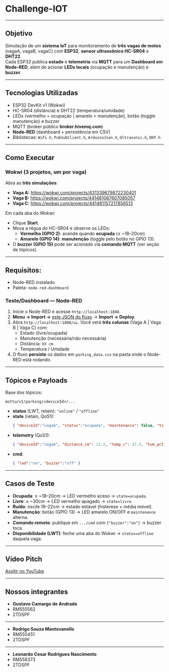 # Challenge-IOT
---

## Objetivo

Simulação de um **sistema IoT** para monitoramento de **três vagas de motos** (vagaA, vagaB, vagaC) com **ESP32**, **sensor ultrassônico HC-SR04** e **DHT22**.  
Cada ESP32 publica **estado** e **telemetria** via **MQTT** para um **Dashboard em Node-RED**, além de acionar **LEDs locais** (ocupação e manutenção) e **buzzer**.

---

## Tecnologias Utilizadas

- ESP32 DevKit v1 (Wokwi)
- HC-SR04 (distância) e DHT22 (temperatura/umidade)
- LEDs (vermelho = ocupação | amarelo = manutenção), botão (toggle manutenção) e buzzer
- MQTT (broker público **broker.hivemq.com**)
- **Node-RED** (dashboard + persistência em CSV)
- Bibliotecas: `WiFi.h`, `PubSubClient.h`, `ArduinoJson.h`, `Ultrasonic.h`, `DHT.h`

---

## Como Executar
### Wokwi (3 projetos, um por vaga)

Abra as **três simulações**:

- **Vaga A:** https://wokwi.com/projects/431339679872230401
- **Vaga B:** https://wokwi.com/projects/441481087607085057
- **Vaga C:** https://wokwi.com/projects/441481157217856513

Em cada aba do Wokwi:
- Clique **Start**.
- Mova a régua do HC-SR04 e observe os LEDs:
  - **Vermelho (GPIO 2)**: acende quando **ocupada** (≤ ~18–20cm).
  - **Amarelo (GPIO 14)**: **manutenção** (toggle pelo botão no GPIO 13).
- O **buzzer (GPIO 15)** pode ser acionado via **comando MQTT** (ver seção de tópicos).

---

## Requisitos:
- Node-RED instalado
- Paleta: `node-red-dashboard`

### Teste/Dashboard — Node-RED

1. Inicie o Node-RED e acesse `http://localhost:1880`.
2. **Menu → Import →** [este JSON do fluxo](./flow-node-red.json) → **Import → Deploy**.
3. Abra `http://localhost:1880/ui`. Você verá **três colunas** (Vaga A | Vaga B | Vaga C) com:
   - Estado (livre/ocupada)
   - Manutenção (necessária/não necessária)
   - Distância: `XX cm`
   - Temperatura / Umidade
4. O fluxo **persiste** os dados em `parking_data.csv` na pasta onde o Node-RED está rodando.

---

## Tópicos e Payloads

Base dos tópicos:
```
mottu/v1/parking/<deviceId>/...
```

- **status** (LWT, retain): `"online"` / `"offline"`  
- **state** (retain, QoS1):
  ```json
  { "deviceId":"vagaA", "status":"ocupada", "maintenance": false, "ts": 1699999999 }
  ```
- **telemetry** (QoS1):
  ```json
  { "deviceId":"vagaA", "distance_cm": 12.3, "temp_c": 27.5, "hum_pct": 60.2, "rssi": -58, "maintenance": false, "ts": 1699999999 }
  ```
- **cmd**:
  ```json
  { "led":"on", "buzzer":"off" }
  ```

---

## Casos de Teste 

- **Ocupada**: ≤ ~18–20cm → LED vermelho aceso → `state=ocupada`.
- **Livre**: ≥ ~30cm → LED vermelho apagado → `state=livre`.
- **Ruído**: oscile 18–22cm → estado estável (histerese + média móvel).
- **Manutenção**: botão (GPIO 13) → LED amarelo ON/OFF e `maintenance` alterna.
- **Comando remoto**: publique em `.../cmd` com `{"buzzer":"on"}` → buzzer toca.
- **Disponibilidade (LWT)**: feche uma aba do Wokwi → `status=offline` daquela vaga.

---

## Vídeo Pitch
[Assitir no YouTube]()

---

## Nossos integrantes
- **Gustavo Camargo de Andrade**
- RM555562
- 2TDSPF
-------------------------------------------
- **Rodrigo Souza Mantovanello**
- RM555451
- 2TDSPF
-------------------------------------------
- **Leonardo Cesar Rodrigues Nascimento**
- RM558373
- 2TDSPF
